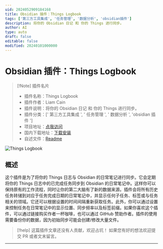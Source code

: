 ```yaml
---
uid: 2024052909184168
title: Obsidian 插件：Things Logbook
tags: ['第三方工具集成', '任务管理', '数据分析', 'obsidian插件']
description: 将你的 Obsidian 日记 和 你的 Things 进行同步。
author: AI
type: auto
draft: false
editable: false
modified: 20240101000000
---
```


# Obsidian 插件：Things Logbook

> [!Note] 插件名片
> - 插件名称：Things Logbook
> - 插件作者：Liam Cain
> - 插件说明：将你的 Obsidian 日记 和 你的 Things 进行同步。
> - 插件分类：[' 第三方工具集成 ', ' 任务管理 ', ' 数据分析 ', 'obsidian 插件 ']
> - 项目地址：[点我访问](https://github.com/liamcain/obsidian-things-logbook)
> - 国内下载地址：[下载安装](https://pkmer.cn/products/plugin/pluginMarket/?things-logbook)
> - 自述文件：[Readme](https://ghproxy.net/https://raw.githubusercontent.com/liamcain/obsidian-things-logbook/main/README.md)

![Things Logbook](https://cdn.pkmer.cn/covers/things-logbook.PNG!pkmer)

## 概述

这个插件是为了将你的 Things 日志与 Obsidian 的日常笔记进行同步。它会定期将你的 Things 日志中的已完成任务同步到 Obsidian 的日常笔记中。这样你可以保持原有的工作流程，同时让你的第二大脑有了新的数据来源。插件会将所有历史任务转储到对应于任务完成日期的日常笔记中，并显示任何子任务、标签或与任务相关的领域。它还可以根据设置的时间间隔重新获取任务。此外，你可以通过设置来控制任务在日常笔记中的显示位置、同步频率以及标签前缀。如果你喜欢这个插件，可以通过链接购买作者一杯咖啡，也可以通过 GitHub 赞助作者。插件的使用需要备份你的数据，因为初始同步可能会创建/修改大量文件。

> [!help]
> 这篇插件文章还没有人贡献，欢迎占坑！
> 如果您有好的想法欢迎提交 PR 或者文末留言。

---



